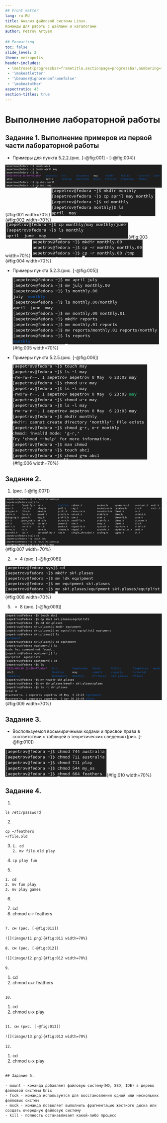 ```yaml
---
## Front matter
lang: ru-RU
title: Анализ файловой системы Linux.
Команды для работы с файлами и каталогами
author: Petrov Artyem

## Formatting
toc: false
slide_level: 2
theme: metropolis
header-includes: 
 - \metroset{progressbar=frametitle,sectionpage=progressbar,numbering=fraction}
 - '\makeatletter'
 - '\beamer@ignorenonframefalse'
 - '\makeatother'
aspectratio: 43
section-titles: true
---
```


# Выполнение лабораторной работы


## Задание 1. Выполнение примеров из первой части лабораторной работы

- Примеры для пункта 5.2.2.(рис. [-@fig:001] - [-@fig:004])

![](image/1.png){#fig:001 width=70%}
![](image/2.png){#fig:002 width=70%}
![](image/3.png){#fig:003 width=70%}
![](image/4.png){#fig:004 width=70%}

- Примеры пункта 5.2.3.(рис. [-@fig:005])
  
  ![](image/5.png){#fig:005 width=70%}

- Примеры пункта 5.2.5.(рис. [-@fig:006])
  
  ![](image/6.png){#fig:006 width=70%}

## Задание 2.

1. (рис. [-@fig:007])
   
![](image/7.png){#fig:007 width=70%}

2. - 4 (рис. [-@fig:008])
   
![](image/8.png){#fig:008 width=70%}

5. - 8 (рис. [-@fig:009])
   
![](image/9.png){#fig:009 width=70%}

## Задание 3.

- Воспользуемся восьмиричными кодами и присвои права в соответствии с таблицей в теоретических сведениях(рис. [-@fig:010])

![](image/10.png){#fig:010 width=70%}

## Задание 4. 

1. 
   
   ```
   ls /etc/password
   ```

2. 

``` 
cp ~/feathers 
~/file.old
```

3. 
   ```
   1. cd
   2. mv file.old play
   ```

4. 
   ```
   cp play fun
   ```


5. 
  ```
  1. cd
  2. mv fun play 
  3. mv play games
  ```

6. 
   ```
  1. cd
  2. chmod u-r feathers 
   ```

7. см (рис. [-@fig:011])
   
![](image/11.png){#fig:011 width=70%}

8. см (рис. [-@fig:012])
   
![](image/12.png){#fig:012 width=70%}

9. 
  ```
  1. cd
  2. chmod u+r feathers 
  ```

10. 
  ```
  1. cd
  2. chmod u-x play 
  ```

11. см (рис. [-@fig:013])
   
![](image/13.png){#fig:013 width=70%}

12. 
  ```
  1. cd
  2. chmod u-x play 
  ```

## Задание 5. 

- mount - команда добавляет файловую систему(HD, SSD, IDE) в дерево файловой системы Unix
- fsck - команда используется для восстановления одной или нескольких файловых систем
- msck - команда позволяет выполнить фрагментацию жесткого диска или создать очередную файловую систему
- kill - полность останавливает какой-либо процесс

